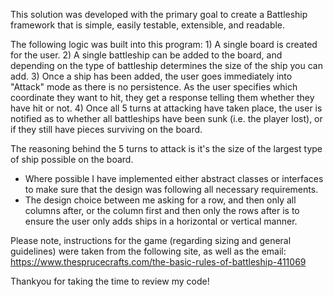 
This solution was developed with the primary goal to create a Battleship framework that is simple, easily testable, extensible, and readable.

The following logic was built into this program:
	1) A single board is created for the user.
	2) A single battleship can be added to the board, and depending on the type of battleship determines the size of the ship you can add.
	3) Once a ship has been added, the user goes immediately into "Attack" mode as there is no persistence. As the user specifies which
	coordinate they want to hit, they get a response telling them whether they have hit or not.
	4) Once all 5 turns at attacking have taken place, the user is notified as to whether all battleships have been sunk (i.e. the player lost),
	or if they still have pieces surviving on the board.

The reasoning behind the 5 turns to attack is it's the size of the largest type of ship possible on the board.

- Where possible I have implemented either abstract classes or interfaces to make sure that the design was following all necessary requirements.
- The design choice between me asking for a row, and then only all columns after, or the column first and then only the rows after is to ensure the user only adds ships in a horizontal or vertical manner.

Please note, instructions for the game (regarding sizing and general guidelines) were taken from the following site, as well as the email: https://www.thesprucecrafts.com/the-basic-rules-of-battleship-411069

Thankyou for taking the time to review my code!
